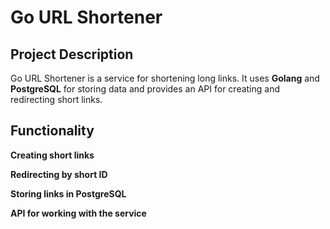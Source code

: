 # Go URL Shortener

## Project Description
Go URL Shortener is a service for shortening long links.
It uses **Golang** and **PostgreSQL** for storing data and provides an API for creating and redirecting short links.

## Functionality
**Creating short links**

**Redirecting by short ID**

**Storing links in PostgreSQL**

**API for working with the service**

